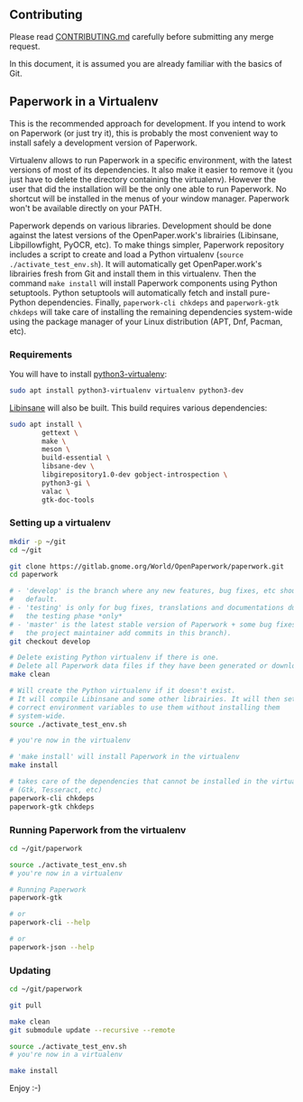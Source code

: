 ## Contributing

Please read [CONTRIBUTING.md](CONTRIBUTING.md) carefully before submitting any
merge request.

In this document, it is assumed you are already familiar with the basics of
Git.


## Paperwork in a Virtualenv

This is the recommended approach for development. If you intend to work on
Paperwork (or just try it), this is probably the most convenient way to
install safely a development version of Paperwork.

Virtualenv allows to run Paperwork in a specific environment, with the latest
versions of most of its dependencies. It also make it easier to remove it (you
just have to delete the directory containing the virtualenv). However the user
that did the installation will be the only one able to run Paperwork. No
shortcut will be installed in the menus of your window manager. Paperwork
won't be available directly on your PATH.

Paperwork depends on various libraries. Development should be done against the
latest versions of the OpenPaper.work's librairies (Libinsane, Libpillowfight,
PyOCR, etc). To make things simpler, Paperwork repository includes a script
to create and load a Python virtualenv (`source ./activate_test_env.sh`).
It will automatically get OpenPaper.work's librairies fresh from Git and
install them in this virtualenv.
Then the command `make install` will install Paperwork components using Python
setuptools. Python setuptools will automatically fetch and install pure-Python
dependencies. Finally, `paperwork-cli chkdeps` and `paperwork-gtk chkdeps`
will take care of installing the remaining dependencies system-wide using the
package manager of your Linux distribution (APT, Dnf, Pacman, etc).


### Requirements

You will have to install
[python3-virtualenv](https://pypi.python.org/pypi/virtualenv):

```sh
sudo apt install python3-virtualenv virtualenv python3-dev
```

[Libinsane](https://gitlab.gnome.org/World/OpenPaperwork/libinsane/-/blob/master/README.markdown)
will also be built. This build requires various dependencies:

```sh
sudo apt install \
        gettext \
        make \
        meson \
        build-essential \
        libsane-dev \
        libgirepository1.0-dev gobject-introspection \
        python3-gi \
        valac \
        gtk-doc-tools
```


### Setting up a virtualenv


```sh
mkdir -p ~/git
cd ~/git

git clone https://gitlab.gnome.org/World/OpenPaperwork/paperwork.git
cd paperwork

# - 'develop' is the branch where any new features, bug fixes, etc should go by
#   default.
# - 'testing' is only for bug fixes, translations and documentations during
#   the testing phase *only*
# - 'master' is the latest stable version of Paperwork + some bug fixes (only
#   the project maintainer add commits in this branch).
git checkout develop

# Delete existing Python virtualenv if there is one.
# Delete all Paperwork data files if they have been generated or downloaded.
make clean

# Will create the Python virtualenv if it doesn't exist.
# It will compile Libinsane and some other librairies. It will then set the
# correct environment variables to use them without installing them
# system-wide.
source ./activate_test_env.sh

# you're now in the virtualenv

# 'make install' will install Paperwork in the virtualenv
make install

# takes care of the dependencies that cannot be installed in the virtualenv
# (Gtk, Tesseract, etc)
paperwork-cli chkdeps
paperwork-gtk chkdeps
```


### Running Paperwork from the virtualenv

```sh
cd ~/git/paperwork

source ./activate_test_env.sh
# you're now in a virtualenv

# Running Paperwork
paperwork-gtk

# or
paperwork-cli --help

# or
paperwork-json --help
```


### Updating

```sh
cd ~/git/paperwork

git pull

make clean
git submodule update --recursive --remote

source ./activate_test_env.sh
# you're now in a virtualenv

make install
```

Enjoy :-)
